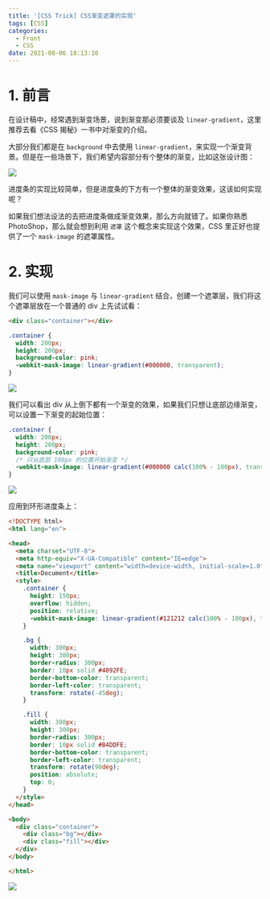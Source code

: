 ```yaml
---
title: '[CSS Trick] CSS渐变遮罩的实现'
tags: [CSS]
categories:
  - Front
  - CSS
date: 2021-08-06 18:13:10
---
```


# 1. 前言

在设计稿中，经常遇到渐变场景，说到渐变那必须要谈及 `linear-gradient`，这里推荐去看《CSS 揭秘》一书中对渐变的介绍。

大部分我们都是在 `background` 中去使用 `linear-gradient`，来实现一个渐变背景。但是在一些场景下，我们希望内容部分有个整体的渐变，比如这张设计图：

![](https://i.loli.net/2021/08/06/BbVJivP7pYyksK6.png)

进度条的实现比较简单，但是进度条的下方有一个整体的渐变效果，这该如何实现呢？

如果我们想法设法的去把进度条做成渐变效果，那么方向就错了。如果你熟悉 PhotoShop，那么就会想到利用 `遮罩` 这个概念来实现这个效果，CSS 里正好也提供了一个 `mask-image` 的遮罩属性。

# 2. 实现

我们可以使用 `mask-image` 与 `linear-gradient` 结合，创建一个遮罩层，我们将这个遮罩层放在一个普通的 div 上先试试看：

```html
<div class="container"></div>
```

```css
.container {
  width: 200px;
  height: 200px;
  background-color: pink;
  -webkit-mask-image: linear-gradient(#000000, transparent);
}
```

![](https://i.loli.net/2021/08/06/frazPU5HQNnvJEt.png)

我们可以看出 div 从上倒下都有一个渐变的效果，如果我们只想让底部边缘渐变，可以设置一下渐变的起始位置：

```css
.container {
  width: 200px;
  height: 200px;
  background-color: pink;
  /* 只从底部 100px 的位置开始渐变 */
  -webkit-mask-image: linear-gradient(#000000 calc(100% - 100px), transparent);
}
```

![](https://i.loli.net/2021/08/06/juRf7dDCQpL6Z3z.png)

应用到环形进度条上：

```html
<!DOCTYPE html>
<html lang="en">

<head>
  <meta charset="UTF-8">
  <meta http-equiv="X-UA-Compatible" content="IE=edge">
  <meta name="viewport" content="width=device-width, initial-scale=1.0">
  <title>Document</title>
  <style>
    .container {
      height: 150px;
      overflow: hidden;
      position: relative;
      -webkit-mask-image: linear-gradient(#121212 calc(100% - 100px), transparent);
    }

    .bg {
      width: 300px;
      height: 300px;
      border-radius: 300px;
      border: 10px solid #4092FE;
      border-bottom-color: transparent;
      border-left-color: transparent;
      transform: rotate(-45deg);
    }

    .fill {
      width: 300px;
      height: 300px;
      border-radius: 300px;
      border: 10px solid #B4DDFE;
      border-bottom-color: transparent;
      border-left-color: transparent;
      transform: rotate(90deg);
      position: absolute;
      top: 0;
    }
  </style>
</head>

<body>
  <div class="container">
    <div class="bg"></div>
    <div class="fill"></div>
  </div>
</body>

</html>
```

![](https://i.loli.net/2021/08/06/aF2hqwDV5mRWrbL.png)